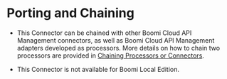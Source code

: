 ﻿---
sidebar_position: 5
---

# Porting and Chaining

<head>
  <meta name="guidename" content="API Management"/>
  <meta name="context" content="GUID-c7ce3c75-f1bb-4f46-b7e5-606a20d7dc37"/>
</head>

- This Connector can be chained with other Boomi Cloud API Management connectors, as well as Boomi Cloud API Management adapters developed as processors. More details on how to chain two processors are provided in [Chaining Processors or Connectors](../../ChainingProcessorsorConnectors/Overview.md).  
 

- This Connector is not available for Boomi Local Edition. 
